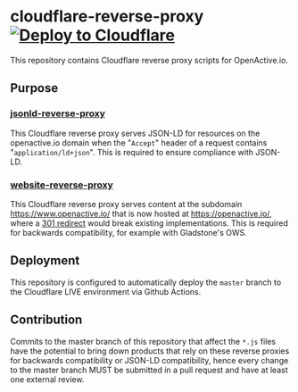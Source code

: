 # cloudflare-reverse-proxy [![Deploy to Cloudflare](https://github.com/openactive/cloudflare-reverse-proxy/workflows/Deploy%20to%20Cloudflare/badge.svg?branch=master)](https://github.com/openactive/cloudflare-reverse-proxy/actions)
This repository contains Cloudflare reverse proxy scripts for OpenActive.io.

## Purpose

### [jsonld-reverse-proxy](jsonld-reverse-proxy/index.js)
This Cloudflare reverse proxy serves JSON-LD for resources on the openactive.io domain when the "`Accept`" header of a request contains "`application/ld+json`". This is required to ensure compliance with JSON-LD.

### [website-reverse-proxy](website-reverse-proxy/index.js)
This Cloudflare reverse proxy serves content at the subdomain https://www.openactive.io/ that is now hosted at https://openactive.io/, where a [301 redirect](https://github.com/openactive/website/tree/master/redirection) would break existing implementations. This is required for backwards compatibility, for example with Gladstone's OWS.

## Deployment 
This repository is configured to automatically deploy the `master` branch to the Cloudflare LIVE environment via Github Actions.

## Contribution
Commits to the master branch of this repository that affect the `*.js` files have the potential to bring down products that rely on these reverse proxies for backwards compatibility or JSON-LD compatibility, hence every change to the master branch MUST be submitted in a pull request and have at least one external review.
